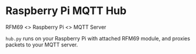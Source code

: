 # Raspberry Pi MQTT Hub

RFM69 <> Raspberry Pi <> MQTT Server

`hub.py` runs on your Raspberry Pi with attached RFM69 module, and proxies packets to your MQTT server.
